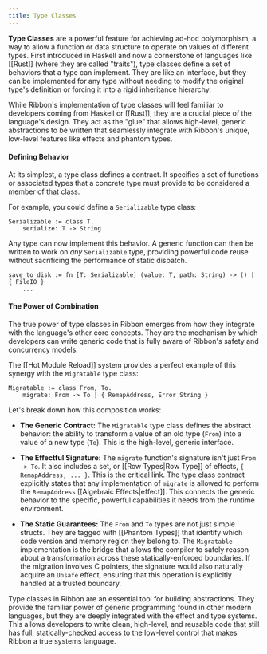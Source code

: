 ```yaml
---
title: Type Classes
---
```


**Type Classes** are a powerful feature for achieving ad-hoc polymorphism, a way
to allow a function or data structure to operate on values of different types.
First introduced in Haskell and now a cornerstone of languages like [[Rust]]
(where they are called "traits"), type classes define a set of behaviors that a
type can implement. They are like an interface, but they can be implemented for
any type without needing to modify the original type's definition or forcing it
into a rigid inheritance hierarchy.

While Ribbon's implementation of type classes will feel familiar to developers
coming from Haskell or [[Rust]], they are a crucial piece of the language's
design. They act as the "glue" that allows high-level, generic abstractions to
be written that seamlessly integrate with Ribbon's unique, low-level features
like effects and phantom types.

#### Defining Behavior

At its simplest, a type class defines a contract. It specifies a set of
functions or associated types that a concrete type must provide to be considered
a member of that class.

For example, you could define a `Serializable` type class:

```
Serializable := class T.
    serialize: T -> String
```

Any type can now implement this behavior. A generic function can then be written
to work on *any* `Serializable` type, providing powerful code reuse without
sacrificing the performance of static dispatch.

```
save_to_disk := fn [T: Serializable] (value: T, path: String) -> () | { FileIO }
    ...
```

#### The Power of Combination

The true power of type classes in Ribbon emerges from how they integrate with
the language's other core concepts. They are the mechanism by which developers
can write generic code that is fully aware of Ribbon's safety and concurrency
models.

The [[Hot Module Reload]] system provides a perfect example of this synergy
with the `Migratable` type class:

```
Migratable := class From, To.
    migrate: From -> To | { RemapAddress, Error String }
```

Let's break down how this composition works:

- **The Generic Contract:** The `Migratable` type class defines the abstract
  behavior: the ability to transform a value of an old type (`From`) into a
  value of a new type (`To`). This is the high-level, generic interface.

- **The Effectful Signature:** The `migrate` function's signature isn't just
  `From -> To`. It also includes a set, or [[Row Types|Row Type]] of effects,
  `{ RemapAddress, ... }`. This is the critical link. The type class contract
  explicitly states that any implementation of `migrate` is allowed to perform
  the `RemapAddress` [[Algebraic Effects|effect]]. This connects the generic
  behavior to the specific, powerful capabilities it needs from the runtime
  environment.

- **The Static Guarantees:** The `From` and `To` types are not just simple
  structs. They are tagged with [[Phantom Types]] that identify which code
  version and memory region they belong to. The `Migratable` implementation is
  the bridge that allows the compiler to safely reason about a transformation
  across these statically-enforced boundaries. If the migration involves C
  pointers, the signature would also naturally acquire an `Unsafe` effect,
  ensuring that this operation is explicitly handled at a trusted boundary.

Type classes in Ribbon are an essential tool for building abstractions. They
provide the familiar power of generic programming found in other modern
languages, but they are deeply integrated with the effect and type systems. This
allows developers to write clean, high-level, and reusable code that still has
full, statically-checked access to the low-level control that makes Ribbon a
true systems language.